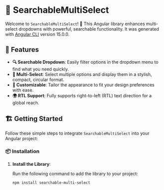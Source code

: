 # 🎨 SearchableMultiSelect

Welcome to `SearchableMultiSelect`! 🎉 This Angular library enhances multi-select dropdowns with powerful, searchable functionality. It was generated with [Angular CLI](https://github.com/angular/angular-cli) version 15.0.0.

## 🚀 Features

- **🔍 Searchable Dropdown**: Easily filter options in the dropdown menu to find what you need quickly.
- **🔢 Multi-Select**: Select multiple options and display them in a stylish, compact, circular format.
- **🎨 Customizable**: Tailor the appearance to fit your design preferences with ease.
- **🌍 RTL Support**: Fully supports right-to-left (RTL) text direction for a global reach.

## 🏗️ Getting Started

Follow these simple steps to integrate `SearchableMultiSelect` into your Angular project:

### 📦 Installation

1. **Install the Library**:

   Run the following command to add the library to your project:

   ```bash
   npm install searchable-multi-select
